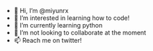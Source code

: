 - 👋 Hi, I’m @miyunrx
- 👀 I’m interested in learning how to code!
- 🌱 I’m currently learning python
- 💞️ I’m not looking to collaborate at the moment
- 📫 Reach me on twitter!

<!---
miyunrx/miyunrx is a ✨ special ✨ repository because its `README.md` (this file) appears on your GitHub profile.
You can click the Preview link to take a look at your changes.
--->
